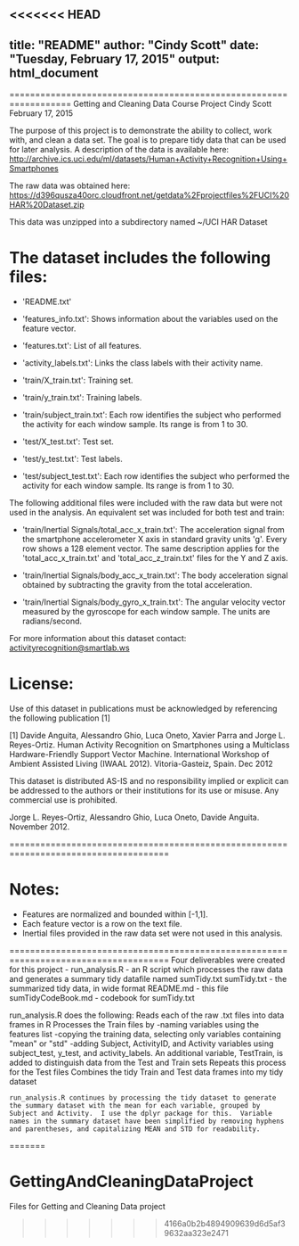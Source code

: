 <<<<<<< HEAD
---
title: "README"
author: "Cindy Scott"
date: "Tuesday, February 17, 2015"
output: html_document
---

==================================================================
Getting and Cleaning Data Course Project
Cindy Scott
February 17, 2015

The purpose of this project is to demonstrate the ability to collect, work with, and clean a data set. The goal is to prepare tidy data that can be used for later analysis. A description of the data is available here:
    http://archive.ics.uci.edu/ml/datasets/Human+Activity+Recognition+Using+Smartphones

The raw data was obtained here:
	https://d396qusza40orc.cloudfront.net/getdata%2Fprojectfiles%2FUCI%20HAR%20Dataset.zip

This data was unzipped into a subdirectory named ~/UCI HAR Dataset

The dataset includes the following files:
=========================================

- 'README.txt'

- 'features_info.txt': Shows information about the variables used on the feature vector.

- 'features.txt': List of all features.

- 'activity_labels.txt': Links the class labels with their activity name.

- 'train/X_train.txt': Training set.

- 'train/y_train.txt': Training labels.

- 'train/subject_train.txt': Each row identifies the subject who performed the activity for each window sample. Its range is from 1 to 30. 

- 'test/X_test.txt': Test set.

- 'test/y_test.txt': Test labels.

- 'test/subject_test.txt': Each row identifies the subject who performed the activity for each window sample. Its range is from 1 to 30. 


The following additional files were included with the raw data but were not used in the analysis.  An equivalent set was included for both test and train: 

- 'train/Inertial Signals/total_acc_x_train.txt': The acceleration signal from the smartphone accelerometer X axis in standard gravity units 'g'. Every row shows a 128 element vector. The same description applies for the 'total_acc_x_train.txt' and 'total_acc_z_train.txt' files for the Y and Z axis. 

- 'train/Inertial Signals/body_acc_x_train.txt': The body acceleration signal obtained by subtracting the gravity from the total acceleration. 

- 'train/Inertial Signals/body_gyro_x_train.txt': The angular velocity vector measured by the gyroscope for each window sample. The units are radians/second. 

For more information about this dataset contact: activityrecognition@smartlab.ws

License:
========
Use of this dataset in publications must be acknowledged by referencing the following publication [1] 

[1] Davide Anguita, Alessandro Ghio, Luca Oneto, Xavier Parra and Jorge L. Reyes-Ortiz. Human Activity Recognition on Smartphones using a Multiclass Hardware-Friendly Support Vector Machine. International Workshop of Ambient Assisted Living (IWAAL 2012). Vitoria-Gasteiz, Spain. Dec 2012

This dataset is distributed AS-IS and no responsibility implied or explicit can be addressed to the authors or their institutions for its use or misuse. Any commercial use is prohibited.

Jorge L. Reyes-Ortiz, Alessandro Ghio, Luca Oneto, Davide Anguita. November 2012.

=====================================================================================

Notes: 
======
- Features are normalized and bounded within [-1,1].
- Each feature vector is a row on the text file.
- Inertial files provided in the raw data set were not used in this analysis.

=====================================================================================
Four deliverables were created for this project -
	run_analysis.R - an R script which processes the raw data and generates a summary tidy datafile named sumTidy.txt
	sumTidy.txt - the summarized tidy data, in wide format
	README.md - this file
	sumTidyCodeBook.md - codebook for sumTidy.txt

run_analysis.R does the following:
	Reads each of the raw .txt files into data frames in R
	Processes the Train files by
		-naming variables using the features list
		-copying the training data, selecting only variables containing "mean" or "std"
		-adding Subject, ActivityID, and Activity variables using subject_test, y_test, and activity_labels.  An additional variable, TestTrain, is added to distinguish data from the Test and Train sets
	Repeats this process for the Test files
	Combines the tidy Train and Test data frames into my tidy dataset

	run_analysis.R continues by processing the tidy dataset to generate the summary dataset with the mean for each variable, grouped by Subject and Activity.  I use the dplyr package for this.  Variable names in the summary dataset have been simplified by removing hyphens and parentheses, and capitalizing MEAN and STD for readability.
=======
# GettingAndCleaningDataProject
Files for Getting and Cleaning Data project
>>>>>>> 4166a0b2b4894909639d6d5af39632aa323e2471
